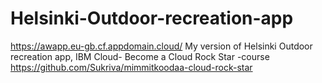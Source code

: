 # Helsinki-Outdoor-recreation-app

https://awapp.eu-gb.cf.appdomain.cloud/
My version of Helsinki Outdoor recreation app, IBM Cloud- Become a Cloud Rock Star -course
https://github.com/Sukriva/mimmitkoodaa-cloud-rock-star
